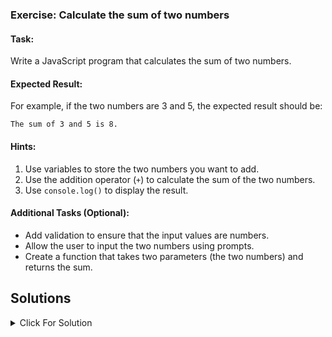 ### Exercise: Calculate the sum of two numbers

#### Task:
Write a JavaScript program that calculates the sum of two numbers.

#### Expected Result:
For example, if the two numbers are 3 and 5, the expected result should be:
```
The sum of 3 and 5 is 8.
```

#### Hints:
1. Use variables to store the two numbers you want to add.
2. Use the addition operator (`+`) to calculate the sum of the two numbers.
3. Use `console.log()` to display the result.

#### Additional Tasks (Optional):
- Add validation to ensure that the input values are numbers.
- Allow the user to input the two numbers using prompts.
- Create a function that takes two parameters (the two numbers) and returns the sum.


## Solutions

<details>
  <summary>Click For Solution</summary>

```JS
 const sum = (n1,n2) => {
     return n1 + n2;
 }

 console.log(sum(5,5)) /// Output 10
```


[Previous Exercise](../01/README.md) | [Index](../../README.md) | [Next Exercise](../03/README.md)
